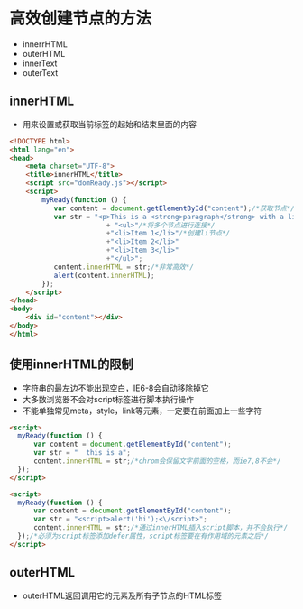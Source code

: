 # 高效创建节点的方法

- innerrHTML
- outerHTML
- innerText
- outerText

## innerHTML

- 用来设置或获取当前标签的起始和结束里面的内容

```html
<!DOCTYPE html>
<html lang="en">
<head>
    <meta charset="UTF-8">
    <title>innerHTML</title>
    <script src="domReady.js"></script>
    <script>
        myReady(function () {
           var content = document.getElementById("content");/*获取节点*/
           var str = "<p>This is a <strong>paragraph</strong> with a list following it.</p>"/*创建节点和文本*/
                        + "<ul>"/*将多个节点进行连接*/
                        +"<li>Item 1</li>"/*创建li节点*/
                        +"<li>Item 2</li>"
                        +"<li>Item 3</li>"
                        +"</ul>";
           content.innerHTML = str;/*非常高效*/
           alert(content.innerHTML);
        });
    </script>
</head>
<body>
    <div id="content"></div>
</body>
</html>
```

## 使用innerHTML的限制

- 字符串的最左边不能出现空白，IE6-8会自动移除掉它
- 大多数浏览器不会对script标签进行脚本执行操作
- 不能单独常见meta，style，link等元素，一定要在前面加上一些字符

```html
<script>
  myReady(function () {
      var content = document.getElementById("content");
      var str = "  this is a";
      content.innerHTML = str;/*chrom会保留文字前面的空格，而ie7,8不会*/
  });
</script>
```

```html
<script>
  myReady(function () {
      var content = document.getElementById("content");
      var str = "<script>alert('hi');<\/script>";
      content.innerHTML = str;/*通过innerHTML插入script脚本，并不会执行*/
  });/*必须为script标签添加defer属性，script标签要在有作用域的元素之后*/
</script>
```

## outerHTML

- outerHTML返回调用它的元素及所有子节点的HTML标签